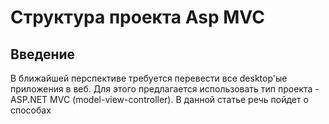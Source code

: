 # Структура проекта Asp MVC
## Введение
В ближайшей перспективе требуется перевести все desktop'ые приложения в веб.
Для этого предлагается использовать тип проекта - ASP.NET MVC (model-view-controller).
В данной статье речь пойдет о способах 
